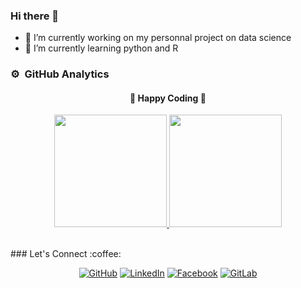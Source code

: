### Hi there 👋

- 🔭 I’m currently working on my personnal project on data science
- 🌱 I’m currently learning python and R
<!--
**Sedrickgael/Sedrickgael** is a ✨ _special_ ✨ repository because its `README.md` (this file) appears on your GitHub profile.

Here are some ideas to get you started:



- 👯 I’m looking to collaborate on ...
- 🤔 I’m looking for help with ...
- 💬 Ask me about ...
- 📫 How to reach me: ...
- 😄 Pronouns: ...
- ⚡ Fun fact: ...
-->

### ⚙️ &nbsp;GitHub Analytics

<div align="center">
  <h4> 
    🏃 Happy Coding 🏃 
  </h4>
</div>
<p align="center">
  <a href="https://github.com/Sedrickgael">
    <img height="180em" src="https://github-readme-stats-eight-theta.vercel.app/api?username=Sedrickgael&show_icons=true&theme=algolia&include_all_commits=true&count_private=true"/>
    <img height="180em" src="https://github-readme-stats-eight-theta.vercel.app/api/top-langs/?username=Sedrickgael&layout=compact&langs_count=8&theme=algolia"/>
  </a>
</p>

<br/>
### Let's Connect :coffee:
<p align="center">
	<a href="https://github.com/Sedrickgael"><img src="https://img.icons8.com/bubbles/50/000000/github.png" alt="GitHub"/></a>
	<a href="https://www.linkedin.com/in/sedrickgael/"><img src="https://img.icons8.com/bubbles/50/000000/linkedin.png" alt="LinkedIn"/></a>
	<a href="https://www.facebook.com/gael.kaseg"><img src="https://img.icons8.com/bubbles/50/000000/facebook-new.png" alt="Facebook"/></a>
	<a href="https://gitlab.com/Sedrickgael"><img src="https://img.icons8.com/bubbles/50/000000/code-fork.png" alt="GitLab"/></a>
</p>
